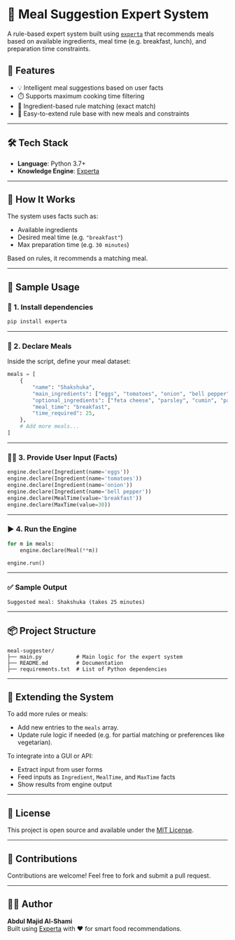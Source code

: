 # 🧠 Meal Suggestion Expert System

A rule-based expert system built using [`experta`](https://github.com/ibm/experta) that recommends meals based on available ingredients, meal time (e.g. breakfast, lunch), and preparation time constraints.

## 📌 Features

- 💡 Intelligent meal suggestions based on user facts
- ⏱️ Supports maximum cooking time filtering
- 🍳 Ingredient-based rule matching (exact match)
- 📄 Easy-to-extend rule base with new meals and constraints

---

## 🛠️ Tech Stack

- **Language**: Python 3.7+
- **Knowledge Engine**: [Experta](https://github.com/ibm/experta)

---

## 🧩 How It Works

The system uses facts such as:

- Available ingredients
- Desired meal time (e.g. `"breakfast"`)
- Max preparation time (e.g. `30 minutes`)

Based on rules, it recommends a matching meal.

---

## 🧪 Sample Usage

### 🔧 1. Install dependencies

```bash
pip install experta
```

---

### 🧠 2. Declare Meals

Inside the script, define your meal dataset:

```python
meals = [
    {
        "name": "Shakshuka",
        "main_ingredients": ["eggs", "tomatoes", "onion", "bell pepper"],
        "optional_ingredients": ["feta cheese", "parsley", "cumin", "paprika"],
        "meal_time": "breakfast",
        "time_required": 25,
    },
    # Add more meals...
]
```

---

### 🧑‍🍳 3. Provide User Input (Facts)

```python
engine.declare(Ingredient(name='eggs'))
engine.declare(Ingredient(name='tomatoes'))
engine.declare(Ingredient(name='onion'))
engine.declare(Ingredient(name='bell pepper'))
engine.declare(MealTime(value='breakfast'))
engine.declare(MaxTime(value=30))
```

---

### ▶️ 4. Run the Engine

```python
for m in meals:
    engine.declare(Meal(**m))

engine.run()
```

---

### ✅ Sample Output

```
Suggested meal: Shakshuka (takes 25 minutes)
```

---

## 📦 Project Structure

```
meal-suggester/
├── main.py           # Main logic for the expert system
├── README.md         # Documentation
├── requirements.txt  # List of Python dependencies
```

---

## 📌 Extending the System

To add more rules or meals:
- Add new entries to the `meals` array.
- Update rule logic if needed (e.g. for partial matching or preferences like vegetarian).

To integrate into a GUI or API:
- Extract input from user forms
- Feed inputs as `Ingredient`, `MealTime`, and `MaxTime` facts
- Show results from engine output

---

## 📄 License

This project is open source and available under the [MIT License](LICENSE).

---

## 🤝 Contributions

Contributions are welcome! Feel free to fork and submit a pull request.

---

## 👨‍💻 Author

**Abdul Majid Al-Shami**  
Built using [Experta](https://github.com/ibm/experta) with ❤️ for smart food recommendations.